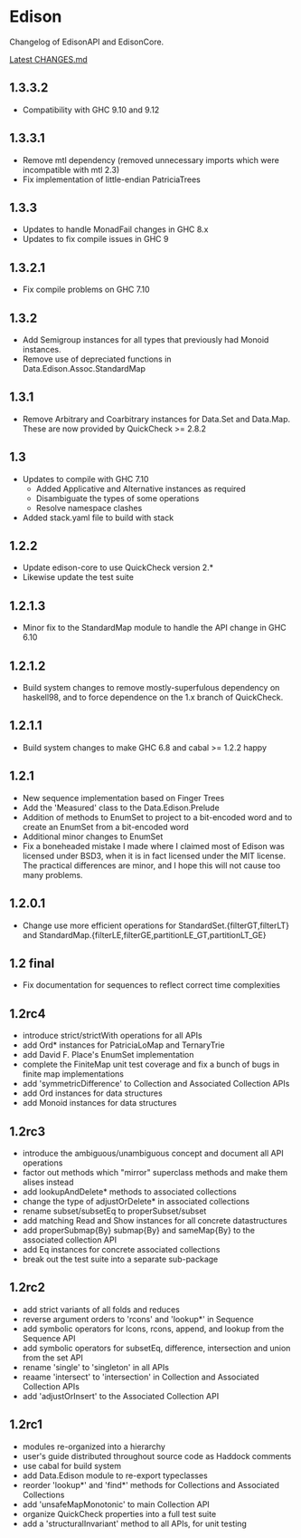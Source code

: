 # Edison

Changelog of EdisonAPI and EdisonCore.

[Latest CHANGES.md](https://github.com/robdockins/edison/blob/master/CHANGES.md)

## 1.3.3.2
* Compatibility with GHC 9.10 and 9.12

## 1.3.3.1
* Remove mtl dependency (removed unnecessary imports which were incompatible with mtl 2.3)
* Fix implementation of little-endian PatriciaTrees

## 1.3.3
* Updates to handle MonadFail changes in GHC 8.x
* Updates to fix compile issues in GHC 9

## 1.3.2.1
* Fix compile problems on GHC 7.10

## 1.3.2
* Add Semigroup instances for all types that previously had Monoid instances.
* Remove use of depreciated functions in Data.Edison.Assoc.StandardMap

## 1.3.1
* Remove Arbitrary and Coarbitrary instances for Data.Set
     and Data.Map.  These are now provided by QuickCheck >= 2.8.2

## 1.3
* Updates to compile with GHC 7.10
    - Added Applicative and Alternative instances as required
    - Disambiguate the types of some operations
    - Resolve namespace clashes
* Added stack.yaml file to build with stack

## 1.2.2
  * Update edison-core to use QuickCheck version 2.*
  * Likewise update the test suite

## 1.2.1.3
* Minor fix to the StandardMap module to handle the API change in GHC 6.10

## 1.2.1.2
* Build system changes to remove mostly-superfulous dependency on
    haskell98, and to force dependence on the 1.x branch of QuickCheck.

## 1.2.1.1
* Build system changes to make GHC 6.8 and cabal >= 1.2.2 happy

## 1.2.1
* New sequence implementation based on Finger Trees
* Add the 'Measured' class to the Data.Edison.Prelude
* Addition of methods to EnumSet to project to a bit-encoded word and to
    create an EnumSet from a bit-encoded word
* Additional minor changes to EnumSet
* Fix a boneheaded mistake I made where I claimed most of Edison was
    licensed under BSD3, when it is in fact licensed under the MIT license.
    The practical differences are minor, and I hope this will not cause too
    many problems.

## 1.2.0.1
* Change use more efficient operations for StandardSet.{filterGT,filterLT}
    and StandardMap.{filterLE,filterGE,partitionLE_GT,partitionLT_GE}

## 1.2 final
* Fix documentation for sequences to reflect correct
    time complexities

## 1.2rc4
* introduce strict/strictWith operations for all APIs
* add Ord* instances for PatriciaLoMap and TernaryTrie
* add David F. Place's EnumSet implementation
* complete the FiniteMap unit test coverage and fix a bunch
    of bugs in finite map implementations
* add 'symmetricDifference' to Collection and
    Associated Collection APIs
* add Ord instances for data structures
* add Monoid instances for data structures


## 1.2rc3
* introduce the ambiguous/unambiguous concept and document
    all API operations
* factor out methods which "mirror" superclass methods and
    make them alises instead
* add lookupAndDelete* methods to associated collections
* change the type of adjustOrDelete* in associated collections
* rename subset/subsetEq to properSubset/subset
* add matching Read and Show instances for all concrete datastructures
* add properSubmap{By} submap{By} and sameMap{By} to the
    associated collection API
* add Eq instances for concrete associated collections
* break out the test suite into a separate sub-package


## 1.2rc2
* add strict variants of all folds and reduces
* reverse argument orders to 'rcons' and 'lookup*' in Sequence
* add symbolic operators for lcons, rcons, append, and lookup
    from the Sequence API
* add symbolic operators for subsetEq, difference, intersection
    and union from the set API
* rename 'single' to 'singleton' in all APIs
* reaame 'intersect' to 'intersection' in Collection and
    Associated Collection APIs
* add 'adjustOrInsert' to the Associated Collection API


## 1.2rc1
* modules re-organized into a hierarchy
* user's guide distributed throughout source code as Haddock comments
* use cabal for build system
* add Data.Edison module to re-export typeclasses
* reorder 'lookup*' and 'find*' methods for
    Collections and Associated Collections
* add 'unsafeMapMonotonic' to main Collection API
* organize QuickCheck properties into a full test suite
* add a 'structuralInvariant' method to all APIs, for unit testing
